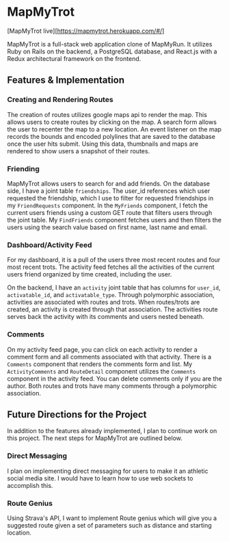 # MapMyTrot

[MapMyTrot live][https://mapmytrot.herokuapp.com/#/]

MapMyTrot is a full-stack web application clone of MapMyRun. It utilizes Ruby on Rails on the backend, a PostgreSQL database, and React.js with a Redux architectural framework on the frontend.  

## Features & Implementation

### Creating and Rendering Routes

  The creation of routes utilizes google maps api to render the map. This allows users to create routes by clicking on the map. A search form allows the user to recenter the map to a new location. An event listener on the map records the bounds and encoded polylines that are saved to the database once the user hits submit. Using this data, thumbnails and maps are rendered to show users a snapshot of their routes.

  [Create Route]: ./app/assets/images/create_route.png

### Friending

  MapMyTrot allows users to search for and add friends. On the database side, I have a joint table `friendships`. The user_id references which user requested the friendship, which I use to filter for requested friendships in my `FriendRequests` component. In the `MyFriends` component, I fetch the current users friends using a custom GET route that filters users through the joint table. My `FindFriends` component fetches users and then filters the users using the search value based on first name, last name and email.

  [Friends]: ./app/assets/images/friends.png

### Dashboard/Activity Feed

  For my dashboard, it is a pull of the users three most recent routes and four most recent trots. The activity feed fetches all the activities of the current users friend organized by time created, including the user.

  On the backend, I have an `activity` joint table that has columns for `user_id`, `activatable_id`, and `activatable_type`. Through polymorphic association, activities are associated with routes and trots. When routes/trots are created, an activity is created through that association. The activities route serves back the activity with its comments and users nested beneath.

  [Dashboard]: ./app/assets/images/dashboard.png

### Comments

  On my activity feed page, you can click on each activity to render a comment form and all comments associated with that activity. There is a `Comments` component that renders the comments form and list. My `ActivityComments` and `RouteDetail` component utilizes the `Comments` component in the activity feed. You can delete comments only if you are the author.
  Both routes and trots have many comments through a polymorphic association.

  [Activity Feed]: ./app/assets/images/activity_feed.png

## Future Directions for the Project

In addition to the features already implemented, I plan to continue work on this project.  The next steps for MapMyTrot are outlined below.

### Direct Messaging

I plan on implementing direct messaging for users to make it an athletic social media site. I would have to learn how to use web sockets to accomplish this.

### Route Genius

Using Strava's API, I want to implement Route genius which will give you a suggested route given a set of parameters such as distance and starting location.

